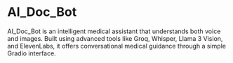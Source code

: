 # AI_Doc_Bot
AI_Doc_Bot is an intelligent medical assistant that understands both voice and images. Built using advanced tools like Groq, Whisper, Llama 3 Vision, and ElevenLabs, it offers conversational medical guidance through a simple Gradio interface.

